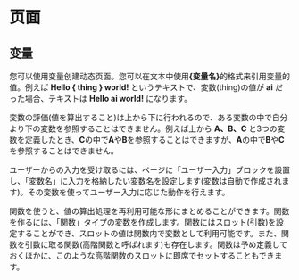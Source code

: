 # 页面

## 变量
您可以使用变量创建动态页面。您可以在文本中使用<b>{变量名}</b>的格式来引用变量的值。例えば <b>Hello { thing } world!</b> というテキストで、変数(thing)の値が <b>ai</b> だった場合、テキストは <b>Hello ai world!</b> になります。

変数の評価(値を算出すること)は上から下に行われるので、ある変数の中で自分より下の変数を参照することはできません。例えば上から <b>A、B、C</b> と3つの変数を定義したとき、<b>C</b>の中で<b>A</b>や<b>B</b>を参照することはできますが、<b>A</b>の中で<b>B</b>や<b>C</b>を参照することはできません。

ユーザーからの入力を受け取るには、ページに「ユーザー入力」ブロックを設置し、「変数名」に入力を格納したい変数名を設定します(変数は自動で作成されます)。その変数を使ってユーザー入力に応じた動作を行えます。

関数を使うと、値の算出処理を再利用可能な形にまとめることができます。関数を作るには、「関数」タイプの変数を作成します。関数にはスロット(引数)を設定することができ、スロットの値は関数内で変数として利用可能です。また、関数を引数に取る関数(高階関数と呼ばれます)も存在します。関数は予め定義しておくほかに、このような高階関数のスロットに即席でセットすることもできます。
